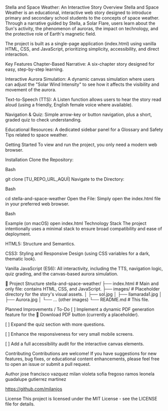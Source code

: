 Stella and Space Weather: An Interactive Story
Overview
Stella and Space Weather is an educational, interactive web story designed to introduce primary and secondary school students to the concepts of space weather. Through a narrative guided by Stella, a Solar Flare, users learn about the Sun's activity, the phenomenon of auroras, the impact on technology, and the protective role of Earth's magnetic field.

The project is built as a single-page application (index.html) using vanilla HTML, CSS, and JavaScript, prioritizing simplicity, accessibility, and direct interaction.

Key Features
Chapter-Based Narrative: A six-chapter story designed for easy, step-by-step learning.

Interactive Aurora Simulation: A dynamic canvas simulation where users can adjust the "Solar Wind Intensity" to see how it affects the visibility and movement of the aurora.

Text-to-Speech (TTS): A Listen function allows users to hear the story read aloud (using a friendly, English female voice where available).

Navigation & Quiz: Simple arrow-key or button navigation, plus a short, graded quiz to check understanding.

Educational Resources: A dedicated sidebar panel for a Glossary and Safety Tips related to space weather.

Getting Started
To view and run the project, you only need a modern web browser.

Installation
Clone the Repository:

Bash

git clone [TU_REPO_URL_AQUÍ]
Navigate to the Directory:

Bash

cd stella-and-space-weather
Open the File:
Simply open the index.html file in your preferred web browser.

Bash

Example (on macOS)
open index.html
Technology Stack
The project intentionally uses a minimal stack to ensure broad compatibility and ease of deployment.

HTML5: Structure and Semantics.

CSS3: Styling and Responsive Design (using CSS variables for a dark, thematic look).

Vanilla JavaScript (ES6): All interactivity, including the TTS, navigation logic, quiz grading, and the canvas-based aurora simulation.

📐 Project Structure
stella-and-space-weather/
├── index.html        # Main and only file: contains HTML, CSS, and JavaScript.
├── images/           # Placeholder directory for the story's visual assets.
│   ├── sol.jpg
│   ├── llamarada1.jpg
│   ├── Aurora.jpg
│   └── ... (other images)
└── README.md         # This file.

Planned Improvements / To-Do
[ ] Implement a dynamic PDF generation feature for the 📄 Download PDF button (currently a placeholder).

[ ] Expand the quiz section with more questions.

[ ] Enhance the responsiveness for very small mobile screens.

[ ] Add a full accessibility audit for the interactive canvas elements.

Contributing
Contributions are welcome! If you have suggestions for new features, bug fixes, or educational content enhancements, please feel free to open an issue or submit a pull request.

Author
jose francisco vazquez milan 
violeta sofia fregoso ramos
leonela guadalupe gutierrez martinez 

https://github.com/milanjos

License
This project is licensed under the MIT License - see the LICENSE file for details.
